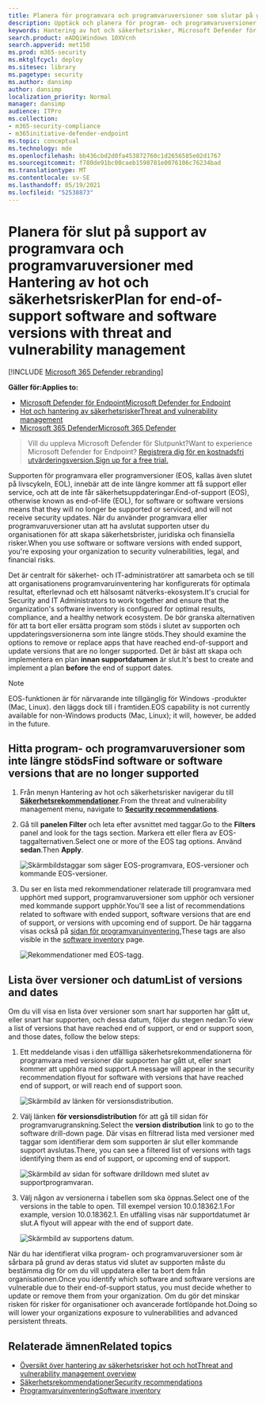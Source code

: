 ```yaml
---
title: Planera för programvara och programvaruversioner som slutar på grund av support
description: Upptäck och planera för program- och programvaruversioner som inte längre stöds och inte får säkerhetsuppdateringar.
keywords: Hantering av hot och säkerhetsrisker, Microsoft Defender för Endpoint tvm-säkerhetsrekommendationer, rekommendation om cybersäkerhet och rekommendation om säkerhet på åtgärd
search.product: eADQiWindows 10XVcnh
search.appverid: met150
ms.prod: m365-security
ms.mktglfcycl: deploy
ms.sitesec: library
ms.pagetype: security
ms.author: dansimp
author: dansimp
localization_priority: Normal
manager: dansimp
audience: ITPro
ms.collection:
- m365-security-compliance
- m365initiative-defender-endpoint
ms.topic: conceptual
ms.technology: mde
ms.openlocfilehash: bb436cbd2d0fa453872760c1d2656585e02d1767
ms.sourcegitcommit: f780de91bc00caeb1598781e0076106c76234bad
ms.translationtype: MT
ms.contentlocale: sv-SE
ms.lasthandoff: 05/19/2021
ms.locfileid: "52538873"
---
```

# <a name="plan-for-end-of-support-software-and-software-versions-with-threat-and-vulnerability-management"></a><span data-ttu-id="e64cc-104">Planera för slut på support av programvara och programvaruversioner med Hantering av hot och säkerhetsrisker</span><span class="sxs-lookup"><span data-stu-id="e64cc-104">Plan for end-of-support software and software versions with threat and vulnerability management</span></span>

[!INCLUDE [Microsoft 365 Defender rebranding](../../includes/microsoft-defender.md)]

<span data-ttu-id="e64cc-105">**Gäller för:**</span><span class="sxs-lookup"><span data-stu-id="e64cc-105">**Applies to:**</span></span>

- [<span data-ttu-id="e64cc-106">Microsoft Defender för Endpoint</span><span class="sxs-lookup"><span data-stu-id="e64cc-106">Microsoft Defender for Endpoint</span></span>](https://go.microsoft.com/fwlink/?linkid=2154037)
- [<span data-ttu-id="e64cc-107">Hot och hantering av säkerhetsrisker</span><span class="sxs-lookup"><span data-stu-id="e64cc-107">Threat and vulnerability management</span></span>](next-gen-threat-and-vuln-mgt.md)
- [<span data-ttu-id="e64cc-108">Microsoft 365 Defender</span><span class="sxs-lookup"><span data-stu-id="e64cc-108">Microsoft 365 Defender</span></span>](https://go.microsoft.com/fwlink/?linkid=2118804)

><span data-ttu-id="e64cc-109">Vill du uppleva Microsoft Defender för Slutpunkt?</span><span class="sxs-lookup"><span data-stu-id="e64cc-109">Want to experience Microsoft Defender for Endpoint?</span></span> [<span data-ttu-id="e64cc-110">Registrera dig för en kostnadsfri utvärderingsversion.</span><span class="sxs-lookup"><span data-stu-id="e64cc-110">Sign up for a free trial.</span></span>](https://www.microsoft.com/microsoft-365/windows/microsoft-defender-atp?ocid=docs-wdatp-portaloverview-abovefoldlink)

<span data-ttu-id="e64cc-111">Supporten för programvara eller programversioner (EOS, kallas även slutet på livscykeln, EOL), innebär att de inte längre kommer att få support eller service, och att de inte får säkerhetsuppdateringar.</span><span class="sxs-lookup"><span data-stu-id="e64cc-111">End-of-support (EOS), otherwise known as end-of-life (EOL), for software or software versions means that they will no longer be supported or serviced, and will not receive security updates.</span></span> <span data-ttu-id="e64cc-112">När du använder programvara eller programvaruversioner utan att ha avslutat supporten utser du organisationen för att skapa säkerhetsbrister, juridiska och finansiella risker.</span><span class="sxs-lookup"><span data-stu-id="e64cc-112">When you use software or software versions with ended support, you're exposing your organization to security vulnerabilities, legal, and financial risks.</span></span>

<span data-ttu-id="e64cc-113">Det är centralt för säkerhet- och IT-administratörer att samarbeta och se till att organisationens programvaruinventering har konfigurerats för optimala resultat, efterlevnad och ett hälsosamt nätverks-ekosystem.</span><span class="sxs-lookup"><span data-stu-id="e64cc-113">It's crucial for Security and IT Administrators to work together and ensure that the organization's software inventory is configured for optimal results, compliance, and a healthy network ecosystem.</span></span> <span data-ttu-id="e64cc-114">De bör granska alternativen för att ta bort eller ersätta program som stöds i slutet av supporten och uppdateringsversionerna som inte längre stöds.</span><span class="sxs-lookup"><span data-stu-id="e64cc-114">They should examine the options to remove or replace apps that have reached end-of-support and update versions that are no longer supported.</span></span> <span data-ttu-id="e64cc-115">Det är bäst att skapa och implementera en plan **innan supportdatumen** är slut.</span><span class="sxs-lookup"><span data-stu-id="e64cc-115">It's best to create and implement a plan **before** the end of support dates.</span></span>

>[!NOTE]
> <span data-ttu-id="e64cc-116">EOS-funktionen är för närvarande inte tillgänglig för Windows -produkter (Mac, Linux). den läggs dock till i framtiden.</span><span class="sxs-lookup"><span data-stu-id="e64cc-116">EOS capability is not currently available for non-Windows products (Mac, Linux); it will, however, be added in the future.</span></span>

## <a name="find-software-or-software-versions-that-are-no-longer-supported"></a><span data-ttu-id="e64cc-117">Hitta program- och programvaruversioner som inte längre stöds</span><span class="sxs-lookup"><span data-stu-id="e64cc-117">Find software or software versions that are no longer supported</span></span>

1. <span data-ttu-id="e64cc-118">Från menyn Hantering av hot och säkerhetsrisker navigerar du till [**Säkerhetsrekommendationer**](tvm-security-recommendation.md).</span><span class="sxs-lookup"><span data-stu-id="e64cc-118">From the threat and vulnerability management menu, navigate to [**Security recommendations**](tvm-security-recommendation.md).</span></span>
2. <span data-ttu-id="e64cc-119">Gå till **panelen Filter** och leta efter avsnittet med taggar.</span><span class="sxs-lookup"><span data-stu-id="e64cc-119">Go to the **Filters** panel and look for the tags section.</span></span> <span data-ttu-id="e64cc-120">Markera ett eller flera av EOS-taggalternativen.</span><span class="sxs-lookup"><span data-stu-id="e64cc-120">Select one or more of the EOS tag options.</span></span> <span data-ttu-id="e64cc-121">Använd **sedan**.</span><span class="sxs-lookup"><span data-stu-id="e64cc-121">Then **Apply**.</span></span>

    ![Skärmbildstaggar som säger EOS-programvara, EOS-versioner och kommande EOS-versioner.](images/tvm-eos-tag.png)

3. <span data-ttu-id="e64cc-123">Du ser en lista med rekommendationer relaterade till programvara med upphört med support, programvaruversioner som upphör och versioner med kommande support upphör.</span><span class="sxs-lookup"><span data-stu-id="e64cc-123">You'll see a list of recommendations related to software with ended support, software versions that are end of support, or versions with upcoming end of support.</span></span> <span data-ttu-id="e64cc-124">De här taggarna visas också på [sidan för programvaruinventering.](tvm-software-inventory.md)</span><span class="sxs-lookup"><span data-stu-id="e64cc-124">These tags are also visible in the [software inventory](tvm-software-inventory.md) page.</span></span>

    ![Rekommendationer med EOS-tagg.](images/tvm-eos-tags-column.png)

## <a name="list-of-versions-and-dates"></a><span data-ttu-id="e64cc-126">Lista över versioner och datum</span><span class="sxs-lookup"><span data-stu-id="e64cc-126">List of versions and dates</span></span>

<span data-ttu-id="e64cc-127">Om du vill visa en lista över versioner som snart har supporten har gått ut, eller snart har supporten, och dessa datum, följer du stegen nedan:</span><span class="sxs-lookup"><span data-stu-id="e64cc-127">To view a list of versions that have reached end of support, or end or support soon, and those dates, follow the below steps:</span></span>

1. <span data-ttu-id="e64cc-128">Ett meddelande visas i den utfällliga säkerhetsrekommendationerna för programvara med versioner där supporten har gått ut, eller snart kommer att upphöra med support.</span><span class="sxs-lookup"><span data-stu-id="e64cc-128">A message will appear in the security recommendation flyout for software with versions that have reached end of support, or will reach end of support soon.</span></span>

    ![Skärmbild av länken för versionsdistribution.](images/eos-upcoming-eos.png)

2. <span data-ttu-id="e64cc-130">Välj länken **för versionsdistribution** för att gå till sidan för programvarugranskning.</span><span class="sxs-lookup"><span data-stu-id="e64cc-130">Select the **version distribution** link to go to the software drill-down page.</span></span> <span data-ttu-id="e64cc-131">Där visas en filtrerad lista med versioner med taggar som identifierar dem som supporten är slut eller kommande support avslutas.</span><span class="sxs-lookup"><span data-stu-id="e64cc-131">There, you can see a filtered list of versions with tags identifying them as end of support, or upcoming end of support.</span></span>

    ![Skärmbild av sidan för software drilldown med slutet av supportprogramvaran.](images/software-drilldown-eos.png)

3. <span data-ttu-id="e64cc-133">Välj någon av versionerna i tabellen som ska öppnas.</span><span class="sxs-lookup"><span data-stu-id="e64cc-133">Select one of the versions in the table to open.</span></span> <span data-ttu-id="e64cc-134">Till exempel version 10.0.18362.1.</span><span class="sxs-lookup"><span data-stu-id="e64cc-134">For example, version 10.0.18362.1.</span></span> <span data-ttu-id="e64cc-135">En utfälling visas när supportdatumet är slut.</span><span class="sxs-lookup"><span data-stu-id="e64cc-135">A flyout will appear with the end of support date.</span></span>

    ![Skärmbild av supportens datum.](images/version-eos-date.png)

<span data-ttu-id="e64cc-137">När du har identifierat vilka program- och programvaruversioner som är sårbara på grund av deras status vid slutet av supporten måste du bestämma dig för om du vill uppdatera eller ta bort dem från organisationen.</span><span class="sxs-lookup"><span data-stu-id="e64cc-137">Once you identify which software and software versions are vulnerable due to their end-of-support status, you must decide whether to update or remove them from your organization.</span></span> <span data-ttu-id="e64cc-138">Om du gör det minskar risken för risker för organisationer och avancerade fortlöpande hot.</span><span class="sxs-lookup"><span data-stu-id="e64cc-138">Doing so will lower your organizations exposure to vulnerabilities and advanced persistent threats.</span></span>

## <a name="related-topics"></a><span data-ttu-id="e64cc-139">Relaterade ämnen</span><span class="sxs-lookup"><span data-stu-id="e64cc-139">Related topics</span></span>

- [<span data-ttu-id="e64cc-140">Översikt över hantering av säkerhetsrisker hot och hot</span><span class="sxs-lookup"><span data-stu-id="e64cc-140">Threat and vulnerability management overview</span></span>](next-gen-threat-and-vuln-mgt.md)
- [<span data-ttu-id="e64cc-141">Säkerhetsrekommendationer</span><span class="sxs-lookup"><span data-stu-id="e64cc-141">Security recommendations</span></span>](tvm-security-recommendation.md)
- [<span data-ttu-id="e64cc-142">Programvaruinventering</span><span class="sxs-lookup"><span data-stu-id="e64cc-142">Software inventory</span></span>](tvm-software-inventory.md)
